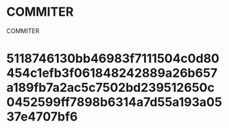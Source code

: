 # COMMITER
COMMITER






# 5118746130bb46983f7111504c0d80454c1efb3f061848242889a26b657a189fb7a2ac5c7502bd239512650c0452599ff7898b6314a7d55a193a0537e4707bf6
